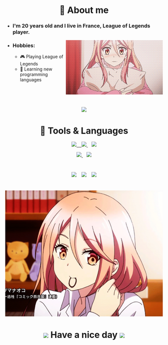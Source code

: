 <!-- About me -->
<h1 align="center">💜 About me</h1>

<ul>
    <li>
        <h3>I'm 20 years old and I live in France, League of Legends player.</h3>
    </li>
    <img width="310" align="right" src="assets/shy.gif">
    <li>
        <h3>Hobbies:</h3>
        <ul>
            <li>🎮 Playing League of Legends</li>
            <li>📖 Learning new programming languages</li>
        </ul>
    </li>
</ul>

<br><br><br>

<p align="center">
  
  <img src="https://img.shields.io/badge/Discord-5865F2?style=for-the-badge&logo=Discord&logoColor=white&label=chaaani">
</p>

<!-- Tools & Languages -->
<h1 align="center">💜 Tools & Languages</h1>

<!-- Tools -->
<p align="center">
  <a href="https://www.jetbrains.com/idea" target="_blank">
    <img src="https://img.shields.io/badge/IntelliJIDEA-000000?style=for-the-badge&logo=intellij-idea&logoColor=white">
  &nbsp;&nbsp;
  <a href="https://www.jetbrains.com/clion" target="_blank">
    <img src="https://img.shields.io/badge/CLion-000000?style=for-the-badge&logo=clion&logoColor=white">
  </a>
  &nbsp;&nbsp;
  <a href="https://www.jetbrains.com/phpstorm" target="_blank">
    <img src="https://img.shields.io/badge/PHPStorm-000000?style=for-the-badge&logo=phpstorm&logoColor=white">
  </a>
</p>

<p align="center">
  <a href="https://visualstudio.microsoft.com" target="_blank">
    <img src="https://img.shields.io/badge/Visual_Studio-5C2D91?style=for-the-badge&logo=visual%20studio&logoColor=white">
  </a>
  &nbsp;&nbsp;
  <a href="https://code.visualstudio.com">
    <img src="https://img.shields.io/badge/Visual_Studio_Code-0078D4?style=for-the-badge&logo=visual%20studio%20code&logoColor=white">
  </a>
</p>

<br>

<!-- Languages & Frameworks -->
<p align="center">
  <img src="https://img.shields.io/badge/C-239120?style=for-the-badge&logo=c-sharp&logoColor=white">
  &nbsp;&nbsp;
  <img src="https://img.shields.io/badge/TypeScript-007ACC?style=for-the-badge&logo=typescript&logoColor=white">
  &nbsp;&nbsp;
  <img src="https://img.shields.io/badge/C%2B%2B-00599C?style=for-the-badge&logo=c%2B%2B&logoColor=white">
</p>

<!-- Mari Ohara -->
<h1></h1>

<p align="center">
  <img src="assets/end.gif">
</p>

<h1 align="center">
  <img src="assets/ohara.png" width="24"> Have a nice day <img src="assets/ohara.png" width="24">
</h1>
